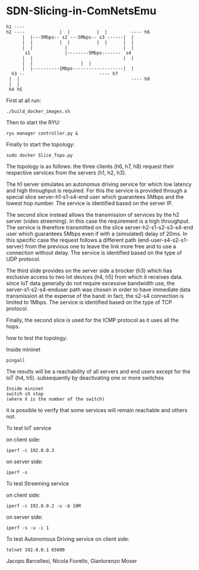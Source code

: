 # SDN-Slicing-in-ComNetsEmu

```text
h1 ----  
h2 ----             |  |          |  |         ---- h6
      |  |---5Mbps-- s2 ---5Mbps-- s3 ------|  |
      |  |          |  |          |  |      |  |
      |  |            |                     |  |
       s1             |--------5Mbps-------  s4
      |  |                                  |  |
      |  |				    |  |
      |  |----------1Mbps-------------------|  |
  h3 --  		  	               ---- h7
 |  |                                          ---- h8
 |  |
 h4 h5
```

First at all run:
```text
./build_docker_images.sh
```

Then to start the RYU:
```text
ryu manager controller.py &
```

Finally to start the topology:
```text
sudo docker Slice_Topo.py
```

The topology is as follows:
the three clients (h6, h7, h8) request their respective services from the servers (h1, h2, h3).

The h1 server simulates an autonomus driving service for which low latency and high throughput is required. For this the service is provided through a special slice server-h1-s1-s4-end user which guarantees 5Mbps and the lowest hop number. The service is identified based on the server IP.

The second slice instead allows the transmission of services by the h2 server (video streeming). In this case the requirement is a high throughput. The service is therefore transmitted on the slice server-h2-s1-s2-s3-s4-end user which guarantees 5Mbps even if with a (simulated) delay of 20ms. In this specific case the request follows a different path (end-user-s4-s2-s1-server) from the previous one to leave the link more free and to use a connection without delay. The service is identified based on the type of UDP protocol.

The third slide provides on the server side a brocker (h3) which has exclusive access to two Iot devices (h4, h5) from which it receives data. since IoT data generally do not require excessive bandwidth use, the server-s1-s2-s4-enduser path was chosen in order to have immediate data transmission at the expense of the band: in fact, the s2-s4 connection is limited to 1Mbps. The service is identified based on the type of TCP protocol.

Finally, the second slice is used for the ICMP protocol as it uses all the hops.

how to test the topology:

Inside mininet
```text
pingall
```
The results will be a reachability of all servers and end users except for the IoT (h4, h5).
subsequently by deactivating one or more switches 

```text
Inside mininet
switch sX stop
(where X is the number of the switch)
```
it is possible to verify that some services will remain reachable and others not.

To test IoT service

on client side:
```text
iperf -c 192.0.0.3
```
on server side:
```text
iperf -s
```

To test Streeming service

on client side:
```text
iperf -c 192.0.0.2 -u -b 10M
```
on server side:
```text
iperf -s -u -i 1
```

To test Autonomous Driving service
on client side:
```text
telnet 192.0.0.1 65000
```



Jacopo Barcellesi, Nicola Fiorello, Gianlorenzo Moser